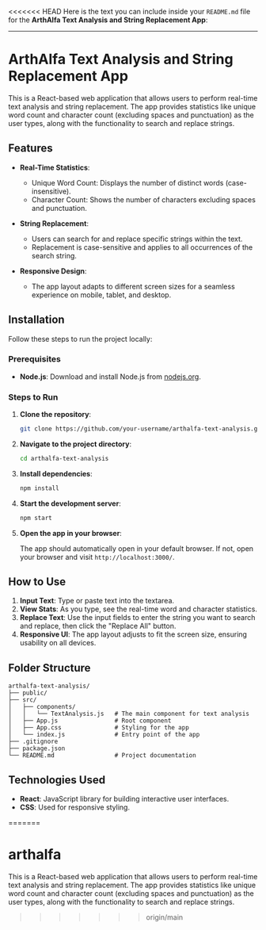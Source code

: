 <<<<<<< HEAD
Here is the text you can include inside your `README.md` file for the **ArthAlfa Text Analysis and String Replacement App**:

---

# ArthAlfa Text Analysis and String Replacement App

This is a React-based web application that allows users to perform real-time text analysis and string replacement. The app provides statistics like unique word count and character count (excluding spaces and punctuation) as the user types, along with the functionality to search and replace strings.

## Features

- **Real-Time Statistics**:
  - Unique Word Count: Displays the number of distinct words (case-insensitive).
  - Character Count: Shows the number of characters excluding spaces and punctuation.
  
- **String Replacement**:
  - Users can search for and replace specific strings within the text.
  - Replacement is case-sensitive and applies to all occurrences of the search string.

- **Responsive Design**:
  - The app layout adapts to different screen sizes for a seamless experience on mobile, tablet, and desktop.

## Installation

Follow these steps to run the project locally:

### Prerequisites

- **Node.js**: Download and install Node.js from [nodejs.org](https://nodejs.org/).
  
### Steps to Run

1. **Clone the repository**:

   ```bash
   git clone https://github.com/your-username/arthalfa-text-analysis.git
   ```

2. **Navigate to the project directory**:

   ```bash
   cd arthalfa-text-analysis
   ```

3. **Install dependencies**:

   ```bash
   npm install
   ```

4. **Start the development server**:

   ```bash
   npm start
   ```

5. **Open the app in your browser**:

   The app should automatically open in your default browser. If not, open your browser and visit `http://localhost:3000/`.

## How to Use

1. **Input Text**: Type or paste text into the textarea.
2. **View Stats**: As you type, see the real-time word and character statistics.
3. **Replace Text**: Use the input fields to enter the string you want to search and replace, then click the "Replace All" button.
4. **Responsive UI**: The app layout adjusts to fit the screen size, ensuring usability on all devices.

## Folder Structure

```
arthalfa-text-analysis/
├── public/
├── src/
│   ├── components/
│   │   └── TextAnalysis.js   # The main component for text analysis
│   ├── App.js                # Root component
│   ├── App.css               # Styling for the app
│   └── index.js              # Entry point of the app
├── .gitignore
├── package.json
└── README.md                 # Project documentation
```

## Technologies Used

- **React**: JavaScript library for building interactive user interfaces.
- **CSS**: Used for responsive styling.

=======
# arthalfa
This is a React-based web application that allows users to perform real-time text analysis and string replacement. The app provides statistics like unique word count and character count (excluding spaces and punctuation) as the user types, along with the functionality to search and replace strings.
>>>>>>> origin/main
